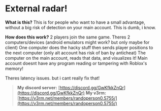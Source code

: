 # External radar!

**What is this?**
This is for people who want to have a small advantage, without a big risk of detection on your main account. This is dumb, i know.

**How does this work?**
2 players join the same game.
Theres 2 computers/devices (android emulators might work? but only maybe for client)
One computer does the hacky stuff then sends player positions to the next computer (only alt account has risk of ban by anticheat)
The computer on the main account, reads that data, and visualizes it!
Main account doesnt have any program reading or tampering with Roblox's memory!

Theres latency issues. but i cant really fix that!




> **My discord server:** [https://discord.gg/GwKfkkZnQr](https://discord.gg/GwKfkkZnQr)
> **My v3rm:** [https://v3rm.net/members/randoperson0.5755/](https://v3rm.net/members/randoperson0.5755/)



